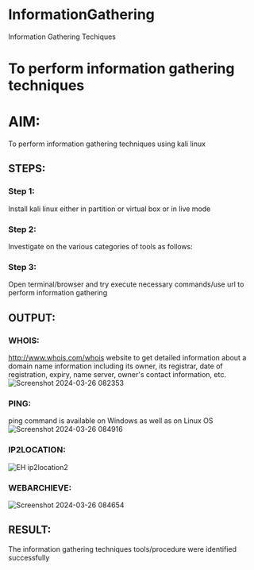 # InformationGathering
Information Gathering Techiques

# To perform information gathering techniques

# AIM:

To perform information gathering techniques using kali linux 

## STEPS:

### Step 1:

Install kali linux either in partition or virtual box or in live mode

### Step 2:

Investigate on the various categories of tools as follows:

### Step 3:
Open terminal/browser and try execute necessary commands/use url to perform information gathering

## OUTPUT:
### WHOIS:
http://www.whois.com/whois website to get detailed information about a domain name information including its owner, its registrar, date of registration, expiry, name server, owner's contact information, etc.
![Screenshot 2024-03-26 082353](https://github.com/swetha1510/InformationGathering/assets/120623583/c482ecfa-5821-466b-b217-be37f59543fa)

### PING:
ping command is available on Windows as well as on Linux OS
![Screenshot 2024-03-26 084916](https://github.com/swetha1510/InformationGathering/assets/120623583/e54bd883-9b6b-48e2-a8ff-aeec5e67fe01)

### IP2LOCATION:
![EH ip2location2](https://github.com/swetha1510/InformationGathering/assets/120623583/12b91813-7e4c-41ad-a782-a19483999d20)

### WEBARCHIEVE:
![Screenshot 2024-03-26 084654](https://github.com/swetha1510/InformationGathering/assets/120623583/831787d3-1ae8-403e-9f52-342d20143b09)

## RESULT:
The information gathering techniques tools/procedure were  identified successfully
